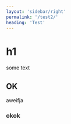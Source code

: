 ```yaml
---
layout: 'sidebar/right'
permalink: '/test2/'
heading: 'Test'
---
```


# h1

some text

## OK

aweifja

### okok
